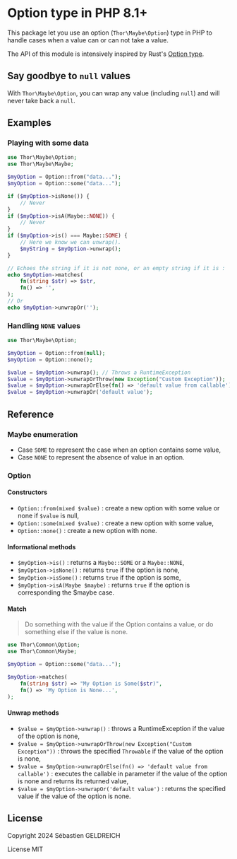 # Option type in PHP 8.1+

This package let you use an option (`Thor\Maybe\Option`) type in PHP to handle cases when a value can or can not take a value.

The API of this module is intensively inspired by Rust's [Option type](https://doc.rust-lang.org/std/option/).

## Say goodbye to `null` values

With `Thor\Maybe\Option`, you can wrap any value (including `null`) and will never take back a `null`.

## Examples

### Playing with some data

```php
use Thor\Maybe\Option;
use Thor\Maybe\Maybe;

$myOption = Option::from("data...");
$myOption = Option::some("data...");

if ($myOption->isNone()) {
    // Never
}
if ($myOption->isA(Maybe::NONE)) {
    // Never
}
if ($myOption->is() === Maybe::SOME) {
    // Here we know we can unwrap().
    $myString = $myOption->unwrap();
}

// Echoes the string if it is not none, or an empty string if it is :
echo $myOption->matches(
    fn(string $str) => $str,
    fn() => '',
);
// Or
echo $myOption->unwrapOr('');
```

### Handling `NONE` values

```php
use Thor\Maybe\Option;

$myOption = Option::from(null);
$myOption = Option::none();

$value = $myOption->unwrap(); // Throws a RuntimeException
$value = $myOption->unwrapOrThrow(new Exception("Custom Exception"));
$value = $myOption->unwrapOrElse(fn() => 'default value from callable');
$value = $myOption->unwrapOr('default value');
```

## Reference

### Maybe enumeration

- Case `SOME` to represent the case when an option contains some value,
- Case `NONE` to represent the absence of value in an option.

### Option

#### Constructors

- `Option::from(mixed $value)` : create a new option with some value or none if `$value` is null,
- `Option::some(mixed $value)` : create a new option with some value,
- `Option::none()` : create a new option with none.

#### Informational methods

- `$myOption->is()` : returns a `Maybe::SOME` or a `Maybe::NONE`,
- `$myOption->isNone()` : returns `true` if the option is none, 
- `$myOption->isSome()` : returns `true` if the option is some, 
- `$myOption->isA(Maybe $maybe)` : returns `true` if the option is corresponding the $maybe case.

#### Match

> Do something with the value if the Option contains a value,
> or do something else if the value is none.

```php
use Thor\Common\Option;
use Thor\Common\Maybe;

$myOption = Option::some("data...");

$myOption->matches(
    fn(string $str) => "My Option is Some($str)",
    fn() => 'My Option is None...',
);
```

#### Unwrap methods

- `$value = $myOption->unwrap()` : throws a RuntimeException if the value of the option is none,
- `$value = $myOption->unwrapOrThrow(new Exception("Custom Exception"))` : throws the specified `Throwable` if the value of the option is none,
- `$value = $myOption->unwrapOrElse(fn() => 'default value from callable')` : executes the callable in parameter if the value of the option is none and returns its returned value,
- `$value = $myOption->unwrapOr('default value')` : returns the specified value if the value of the option is none.

## License

Copyright 2024 Sébastien GELDREICH

License MIT